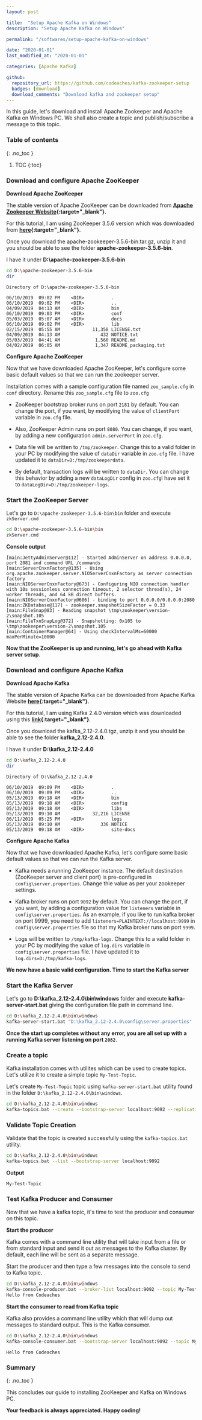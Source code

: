 ```yaml
---
layout: post

title:  "Setup Apache Kafka on Windows"
description: "Setup Apache Kafka on Windows"

permalink: "/softwares/setup-apache-kafka-on-windows"

date: "2020-01-01"
last_modified_at: "2020-01-01"

categories: [Apache Kafka]

github:
  repository_url: https://github.com/codeaches/kafka-zookeeper-setup
  badges: [download]
  download_comments: "Download kafka and zookeeper setup"
---
```


In this guide, let's download and install Apache Zookeeper and Apache Kafka on Windows PC. We shall also create a topic and publish/subscribe a message to this topic.<!-- excerpt end -->

### **Table of contents**
{: .no_toc }

1. TOC
{:toc}

### **Download and configure Apache ZooKeeper**

**Download Apache ZooKeeper**

The stable version of Apache ZooKeeper can be downloaded from **[Apache Zookeeper Website](https://www-eu.apache.org/dist/zookeeper/current/){:target="_blank"}**. 

For this tutorial, I am using ZooKeeper 3.5.6 version which was downloaded from **[here](https://www-eu.apache.org/dist/zookeeper/current/apache-zookeeper-3.5.6-bin.tar.gz){:target="_blank"}**.

Once you download the apache-zookeeper-3.5.6-bin.tar.gz, unzip it and you should be able to see the folder **apache-zookeeper-3.5.6-bin**.

I have it under **D:\apache-zookeeper-3.5.6-bin**

```sh
cd D:\apache-zookeeper-3.5.6-bin
dir
```

```
Directory of D:\apache-zookeeper-3.5.6-bin

06/10/2019  09:02 PM    <DIR>          .
06/10/2019  09:02 PM    <DIR>          ..
04/09/2019  04:13 AM    <DIR>          bin
06/10/2019  09:03 PM    <DIR>          conf
05/03/2019  05:07 AM    <DIR>          docs
06/10/2019  09:02 PM    <DIR>          lib
02/15/2019  05:55 AM            11,358 LICENSE.txt
04/09/2019  04:13 AM               432 NOTICE.txt
05/03/2019  04:41 AM             1,560 README.md
04/02/2019  06:05 AM             1,347 README_packaging.txt
```

**Configure Apache ZooKeeper**

Now that we have downloaded Apache ZooKeeper, let's configure some basic default values so that we can run the zookeeper server.

Installation comes with a sample configuration file named `zoo_sample.cfg` in `conf` directory. Rename this `zoo_sample.cfg` file to `zoo.cfg` 

- ZooKeeper bootstrap broker runs on port `2181` by default. You can change the port, if you want, by modifying the value of `clientPort` variable in `zoo.cfg` file.

- Also, ZooKeeper Admin runs on port `8080`. You can change, if you want, by adding a new configuration `admin.serverPort` in `zoo.cfg`.

- Data file will be written to `/tmp/zookeeper`. Change this to a valid folder in your PC by modifying the value of `dataDir` variable in `zoo.cfg` file. I have updated it to `dataDir=D:/tmp/zookeeperdata`.

- By default, transaction logs will be written to `dataDir`. You can change this behavior by adding a new `dataLogDir` config in `zoo.cfg`I have set it to `dataLogDir=D:/tmp/zookeeper-logs`.

### **Start the ZooKeeper Server**

Let's go to `D:\apache-zookeeper-3.5.6-bin\bin` folder and execute `zkServer.cmd`

```sh
cd D:\apache-zookeeper-3.5.6-bin\bin
zkServer.cmd
```

**Console output**

```
[main:JettyAdminServer@112] - Started AdminServer on address 0.0.0.0, port 2081 and command URL /commands
[main:ServerCnxnFactory@135] - Using org.apache.zookeeper.server.NIOServerCnxnFactory as server connection factory
[main:NIOServerCnxnFactory@673] - Configuring NIO connection handler with 10s sessionless connection timeout, 2 selector thread(s), 24 worker threads, and 64 kB direct buffers.
[main:NIOServerCnxnFactory@686] - binding to port 0.0.0.0/0.0.0.0:2080
[main:ZKDatabase@117] - zookeeper.snapshotSizeFactor = 0.33
[main:FileSnap@83] - Reading snapshot \tmp\zookeeper\version-2\snapshot.105
[main:FileTxnSnapLog@372] - Snapshotting: 0x105 to \tmp\zookeeper\version-2\snapshot.105
[main:ContainerManager@64] - Using checkIntervalMs=60000 maxPerMinute=10000
``` 

**Now that the ZooKeeper is up and running, let's go ahead with Kafka server setup**.

### **Download and configure Apache Kafka**

**Download Apache Kafka**

The stable version of Apache Kafka can be downloaded from Apache Kafka Website **[here](https://kafka.apache.org/downloads){:target="_blank"}**. 

For this tutorial, I am using Kafka 2.4.0 version which was downloaded using this **[link](https://www-eu.apache.org/dist/kafka/2.4.0/kafka_2.12-2.4.0.tgz){:target="_blank"}**.

Once you download the kafka_2.12-2.4.0.tgz, unzip it and you should be able to see the folder **kafka_2.12-2.4.0**.

I have it under **D:\kafka_2.12-2.4.0**

```sh
cd D:\kafka_2.12-2.4.0
dir
```

```
Directory of D:\kafka_2.12-2.4.0

06/10/2019  09:09 PM    <DIR>          .
06/10/2019  09:09 PM    <DIR>          ..
05/13/2019  09:18 AM    <DIR>          bin
05/13/2019  09:18 AM    <DIR>          config
05/13/2019  09:18 AM    <DIR>          libs
05/13/2019  09:10 AM            32,216 LICENSE
06/11/2019  05:25 PM    <DIR>          logs
05/13/2019  09:10 AM               336 NOTICE
05/13/2019  09:18 AM    <DIR>          site-docs
```

**Configure Apache Kafka**

Now that we have downloaded Apache Kafka, let's configure some basic default values so that we can run the Kafka server.

- Kafka needs a running ZooKeeper instance. The default destination (ZooKeeper server and client port) is pre-configured in `config\server.properties`. Change thie value as per your zookeeper settings.

- Kafka broker runs on port `9092` by default. You can change the port, if you want, by adding a configuration value for `listeners` variable in `config\server.properties`. As an example, if you like to run kafka broker on port 9999, you need to add `listeners=PLAINTEXT://localhost:9999` in `config\server.properties` file so that my Kafka broker runs on port `9999`.

- Logs will be written to `/tmp/kafka-logs`. Change this to a valid folder in your PC by modifying the value of `log.dirs` variable in `config\server.properties` file. I have updated it to `log.dirs=D:/tmp/kafka-logs`.

**We now have a basic valid configuration. Time to start the Kafka server**

### **Start the Kafka Server**

Let's go to **D:\kafka_2.12-2.4.0\bin\windows** folder and execute **kafka-server-start.bat** giving the configuration file path in command line.

```sh
cd D:\kafka_2.12-2.4.0\bin\windows
kafka-server-start.bat "D:\kafka_2.12-2.4.0\config\server.properties"
```

**Once the start up completes without any error, you are all set up with a running Kafka server listening on port `2082`**.

### **Create a topic**

Kafka installation comes with utilites which can be used to create topics. Let's utilize it to create a simple topic `My-Test-Topic`.

Let's create `My-Test-Topic` topic using `kafka-server-start.bat` utility found in the folder `D:\kafka_2.12-2.4.0\bin\windows`.

```sh
cd D:\kafka_2.12-2.4.0\bin\windows
kafka-topics.bat --create --bootstrap-server localhost:9092 --replication-factor 1 --partitions 1 --topic My-Test-Topic
```

### **Validate Topic Creation**

Validate that the topic is created successfully using the `kafka-topics.bat` utility.

```sh
cd D:\kafka_2.12-2.4.0\bin\windows
kafka-topics.bat --list --bootstrap-server localhost:9092
```

**Output**

```
My-Test-Topic
```

### **Test Kafka Producer and Consumer**

Now that we have a kafka topic, it's time to test the producer and consumer on this topic.

**Start the producer**

Kafka comes with a command line utility that will take input from a file or from standard input and send it out as messages to the Kafka cluster. By default, each line will be sent as a separate message.

Start the producer and then type a few messages into the console to send to Kafka topic.

```sh
cd D:\kafka_2.12-2.4.0\bin\windows
kafka-console-producer.bat --broker-list localhost:9092 --topic My-Test-Topic
Hello from Codeaches
```

**Start the consumer to read from Kafka topic**

Kafka also provides a command line utility which that will dump out messages to standard output. This is the Kafka consumer.

```sh
cd D:\kafka_2.12-2.4.0\bin\windows
kafka-console-consumer.bat --bootstrap-server localhost:9092 --topic My-Test-Topic --from-beginning
```

```
Hello from Codeaches
```

### **Summary**
{: .no_toc }

This concludes our guide to installing ZooKeeper and Kafka on Windows PC.

**Your feedback is always appreciated. Happy coding!**
